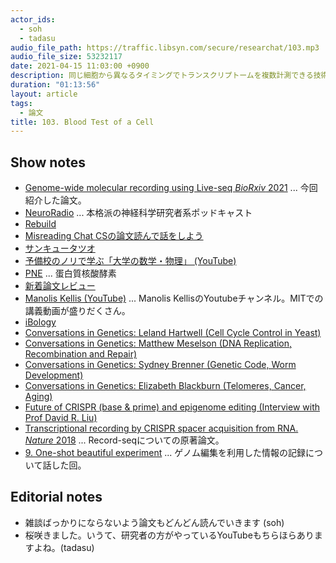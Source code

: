```yaml
---
actor_ids:
  - soh
  - tadasu
audio_file_path: https://traffic.libsyn.com/secure/researchat/103.mp3
audio_file_size: 53232117
date: 2021-04-15 11:03:00 +0900
description: 同じ細胞から異なるタイミングでトランスクリプトームを複数計測できる技術Live-seqの原著論文を読みました。
duration: "01:13:56"
layout: article
tags:
  - 論文
title: 103. Blood Test of a Cell
---
```


## Show notes
- [Genome-wide molecular recording using Live-seq _BioRxiv_ 2021](https://www.biorxiv.org/content/10.1101/2021.03.24.436752v1) ... 今回紹介した論文。
- [NeuroRadio](https://neuroradio.tokyo/) ... 本格派の神経科学研究者系ポッドキャスト
- [Rebuild](https://rebuild.fm/)
- [Misreading Chat CSの論文読んで話をしよう](https://misreading.chat/)
- [サンキュータツオ](https://ja.wikipedia.org/wiki/%E3%82%B5%E3%83%B3%E3%82%AD%E3%83%A5%E3%83%BC%E3%82%BF%E3%83%84%E3%82%AA)
- [予備校のノリで学ぶ「大学の数学・物理」 (YouTube)](https://www.youtube.com/channel/UCqmWJJolqAgjIdLqK3zD1QQ)
- [PNE](https://ci.nii.ac.jp/ncid/AN00140437) ... 蛋白質核酸酵素
- [新着論文レビュー](https://first.lifesciencedb.jp/)
- [Manolis Kellis (YouTube)](https://www.youtube.com/channel/UCkKlJ5LHrE3C7fgbnPA5DGA) ... Manolis KellisのYoutubeチャンネル。MITでの講義動画が盛りだくさん。
- [iBology](https://www.ibiology.org/)
- [Conversations in Genetics: Leland Hartwell (Cell Cycle Control in Yeast)](https://www.youtube.com/watch?v=4okAtR2Gwa4)
- [Conversations in Genetics: Matthew Meselson (DNA Replication, Recombination and Repair)](https://www.youtube.com/watch?v=M3ydkf1ihHQ)
- [Conversations in Genetics: Sydney Brenner (Genetic Code, Worm Development)](https://www.youtube.com/watch?v=h7hVqTvwfm4)
- [Conversations in Genetics: Elizabeth Blackburn (Telomeres, Cancer, Aging)](https://www.youtube.com/watch?v=3kgZCtdmgoQ)
- [Future of CRISPR (base & prime) and epigenome editing (Interview with Prof David R. Liu)](https://www.youtube.com/watch?v=ml1svbRo7Lg)
- [Transcriptional recording by CRISPR spacer acquisition from RNA. _Nature_ 2018](https://www.nature.com/articles/s41586-018-0569-1) ... Record-seqについての原著論文。
- [9. One-shot beautiful experiment](https://researchat.fm/episode/9) ... ゲノム編集を利用した情報の記録について話した回。

## Editorial notes
- 雑談ばっかりにならないよう論文もどんどん読んでいきます (soh)
- 桜咲きました。いうて、研究者の方がやっているYouTubeもちらほらありますよね。(tadasu)

